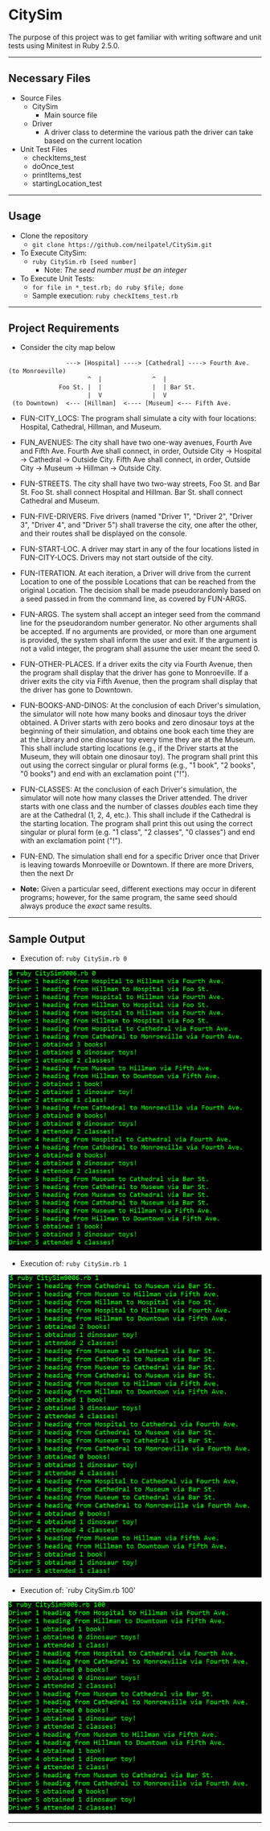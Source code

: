# CitySim

The purpose of this project was to get familiar with writing software and unit tests using Minitest in Ruby 2.5.0.

___
## Necessary Files
+ Source Files
	+ CitySim
		+ Main source file
	+ Driver
		+ A driver class to determine the various path the driver can take based on the current location
+ Unit Test Files
	+ checkItems_test
	+ doOnce_test
	+ printItems_test
	+ startingLocation_test
___
## Usage
+ Clone the repository
	+ `git clone https://github.com/neilpatel/CitySim.git`
+ To Execute CitySim:
	+ `ruby CitySim.rb [seed number]`
		+ Note: *The seed number must be an integer*
+ To Execute Unit Tests:
	+ `for file in *_test.rb; do ruby $file; done`
	+ Sample execution: `ruby checkItems_test.rb`
___
## Project Requirements
+ Consider the city map below
```	
                ---> [Hospital] ----> [Cathedral] ----> Fourth Ave. (to Monroeville)
                      ^  |              ^  |
              Foo St. |  |              |  | Bar St.
                      |  V              |  V
 (to Downtown)  <--- [Hillman]  <---- [Museum] <--- Fifth Ave.
```
+ FUN-CITY_LOCS: The program shall simulate a city with four locations: Hospital, Cathedral, Hillman, and Museum.
+ FUN_AVENUES: The city shall have two one-way avenues, Fourth Ave and Fifth Ave.  Fourth Ave shall connect, in order, Outside City -> Hospital -> Cathedral -> Outside City.  Fifth Ave shall connect, in order, Outside City -> Museum -> Hillman -> Outside City.
+ FUN-STREETS. The city shall have two two-way streets, Foo St. and Bar St.  Foo St. shall connect Hospital and Hillman.  Bar St. shall connect Cathedral and Museum.
+ FUN-FIVE-DRIVERS. Five drivers (named "Driver 1", "Driver 2", "Driver 3", "Driver 4", and "Driver 5") shall traverse the city, one after the other, and their routes shall be displayed on the console.
+ FUN-START-LOC. A driver may start in any of the four locations listed in FUN-CITY-LOCS.  Drivers may not start outside of the city.
+ FUN-ITERATION. At each iteration, a Driver will drive from the current Location to one of the possible Locations that can be reached from the original Location.  The decision shall be made pseudorandomly based on a seed passed in from the command line, as covered by FUN-ARGS.
+ FUN-ARGS. The system shall accept an integer seed from the command line for the pseudorandom number generator.  No other arguments shall be accepted.  If no arguments are provided, or more than one argument is provided, the system shall inform the user and exit.  If the argument is not a valid integer, the program shall assume the user meant the seed 0.
+ FUN-OTHER-PLACES. If a driver exits the city via Fourth Avenue, then the program shall display that the driver has gone to Monroeville.  If a driver exits the city via Fifth Avenue, then the program shall display that the driver has gone to Downtown.
+ FUN-BOOKS-AND-DINOS: At the conclusion of each Driver's simulation, the simulator will note how many books and dinosaur toys the driver obtained.  A Driver starts with zero books and zero dinosaur toys at the beginning of their simulation, and obtains one book each time they are at the Library and one dinosaur toy every time they are at the Museum.  This shall include starting locations (e.g., if the Driver starts at the Museum, they will obtain one dinosaur toy).  The program shall print this out using the correct singular or plural forms (e.g., "1 book", "2 books", "0 books") and end with an exclamation point ("!").
+ FUN-CLASSES: At the conclusion of each Driver's simulation, the simulator will note how many classes the Driver attended.  The driver starts with one class and the number of classes *doubles* each time they are at the Cathedral (1, 2, 4, etc.).  This shall include if the Cathedral is the starting location.  The program shall print this out using the correct singular or plural form (e.g. "1 class", "2 classes", "0 classes") and end with an exclamation point ("!").
+ FUN-END. The simulation shall end for a specific Driver once that Driver is leaving towards Monroeville or Downtown.  If there are more Drivers, then the next Dr

+ **Note:** Given a particular seed, different exections may occur in diferent programs; however, for the same program, the same seed should always produce the *exact* same results. 

___
## Sample Output
+ Execution of: `ruby CitySim.rb 0`

![Seed 0 Screenshot](https://github.com/neilpatel/CitySim/blob/master/img/Seed%200.PNG)

+ Execution of: `ruby CitySim.rb 1`

![Seed 1 Screenshot](https://github.com/neilpatel/CitySim/blob/master/img/Seed%201.PNG)

+ Execution of: `ruby CitySim.rb 100'

![Seed 100 Screenshot](https://github.com/neilpatel/CitySim/blob/master/img/Seed%20100.PNG)
___